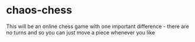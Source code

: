# chaos-chess

This will be an online chess game with one important difference - there are no turns and so you can just move a piece whenever you like
